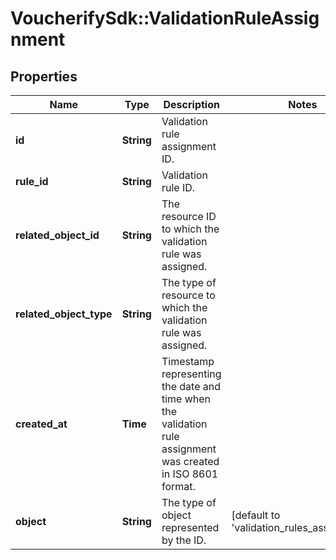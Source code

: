 # VoucherifySdk::ValidationRuleAssignment

## Properties

| Name | Type | Description | Notes |
| ---- | ---- | ----------- | ----- |
| **id** | **String** | Validation rule assignment ID. |  |
| **rule_id** | **String** | Validation rule ID. |  |
| **related_object_id** | **String** | The resource ID to which the validation rule was assigned. |  |
| **related_object_type** | **String** | The type of resource to which the validation rule was assigned. |  |
| **created_at** | **Time** | Timestamp representing the date and time when the validation rule assignment was created in ISO 8601 format. |  |
| **object** | **String** | The type of object represented by the ID. | [default to &#39;validation_rules_assignment&#39;] |

